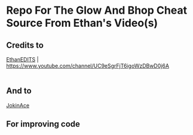 


<h1>Repo For The Glow And Bhop Cheat Source From Ethan's Video(s)</h1>
<h2>Credits to</h2>

<a href="https://github.com/EthanEDITS">EthanEDITS</a> | https://www.youtube.com/channel/UC9eSgrFjT6igoWzDBwD0j6A
<br>
<br>
<h2>And to</h2>
<a href="https://github.com/JokinAce">JokinAce</a>
<h2>For improving code</h2>
<br>
<br>
